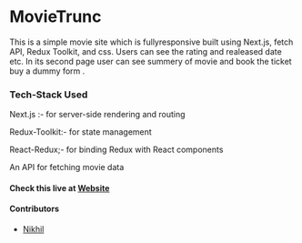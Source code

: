 <h1>MovieTrunc</h1>

<P>This is a simple movie site which is fullyresponsive  built  using Next.js, fetch API, Redux Toolkit, and css.
Users can see the rating and realeased date  etc. In its second page user can see summery of movie and book the ticket 
buy a dummy form .


<h3>Tech-Stack Used </h3>
<p>Next.js :- for server-side rendering and routing</p>
<p> Redux-Toolkit:-  for state management </p>
<p> React-Redux;- for binding Redux with React components</p>
<p>An API for fetching movie data</p>


<h4> Check this live at <a href = "https://movie-review-pearl.vercel.app/" target = "blank">Website</a></h4>


<h4> Contributors </h4>
<ul>
<li> <a href = "https://github.com/jhoncarter7">Nikhil</a> </li>
</ul>
